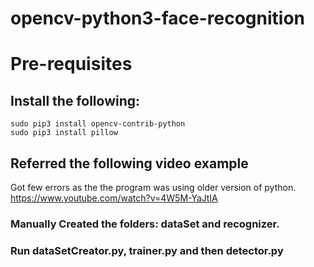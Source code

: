 # opencv-python3-face-recognition
# Pre-requisites
## Install the following:
    sudo pip3 install opencv-contrib-python
    sudo pip3 install pillow
## Referred the following video example
Got few errors as the the program was using older version of python.
	https://www.youtube.com/watch?v=4W5M-YaJtIA  

### Manually Created the folders: dataSet and recognizer.

### Run dataSetCreator.py, trainer.py and then detector.py
